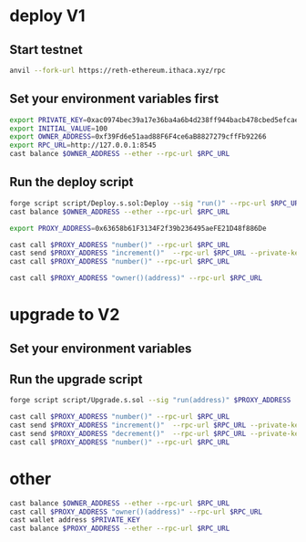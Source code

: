 # deploy V1
## Start testnet
```bash
anvil --fork-url https://reth-ethereum.ithaca.xyz/rpc
```

## Set your environment variables first
```bash
export PRIVATE_KEY=0xac0974bec39a17e36ba4a6b4d238ff944bacb478cbed5efcae784d7bf4f2ff80
export INITIAL_VALUE=100
export OWNER_ADDRESS=0xf39Fd6e51aad88F6F4ce6aB8827279cffFb92266
export RPC_URL=http://127.0.0.1:8545
cast balance $OWNER_ADDRESS --ether --rpc-url $RPC_URL
```


## Run the deploy script
```bash
forge script script/Deploy.s.sol:Deploy --sig "run()" --rpc-url $RPC_URL --private-key $PRIVATE_KEY  --broadcast
cast balance $OWNER_ADDRESS --ether --rpc-url $RPC_URL
```


```bash
export PROXY_ADDRESS=0x63658b61F3134F2f39b236495aeFE21D48f886De
```
```bash
cast call $PROXY_ADDRESS "number()" --rpc-url $RPC_URL
cast send $PROXY_ADDRESS "increment()"  --rpc-url $RPC_URL --private-key $PRIVATE_KEY
cast call $PROXY_ADDRESS "number()" --rpc-url $RPC_URL
```

```bash
cast call $PROXY_ADDRESS "owner()(address)" --rpc-url $RPC_URL
```


# upgrade to V2
## Set your environment variables

## Run the upgrade script
```bash
forge script script/Upgrade.s.sol --sig "run(address)" $PROXY_ADDRESS  --rpc-url $RPC_URL --private-key $PRIVATE_KEY  --broadcast
```

```bash
cast call $PROXY_ADDRESS "number()" --rpc-url $RPC_URL
cast send $PROXY_ADDRESS "increment()"  --rpc-url $RPC_URL --private-key $PRIVATE_KEY
cast send $PROXY_ADDRESS "decrement()"  --rpc-url $RPC_URL --private-key $PRIVATE_KEY
cast call $PROXY_ADDRESS "number()" --rpc-url $RPC_URL
```

# other

```bash
cast balance $OWNER_ADDRESS --ether --rpc-url $RPC_URL
cast call $PROXY_ADDRESS "owner()(address)" --rpc-url $RPC_URL
cast wallet address $PRIVATE_KEY
cast balance $PROXY_ADDRESS --ether --rpc-url $RPC_URL
```
